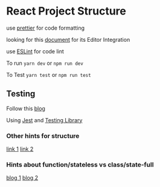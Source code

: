 # React Project Structure

use [prettier](https://prettier.io/) for code formatting

looking for this [document](https://prettier.io/docs/en/editors.html) for its Editor Integration

use [ESLint](https://eslint.org/) for code lint

To run `yarn dev` or `npm run dev`

To Test `yarn test` or `npm run test`

## Testing

Follow this [blog](https://www.robinwieruch.de/react-testing-library)

Using [Jest](https://jestjs.io/docs/en/tutorial-react) and [Testing Library](https://testing-library.com/docs/react-testing-library/intro)

### Other hints for structure

[link 1](https://github.com/oahehc/react-config)
[link 2](https://github.com/sajmeri/custom-react-next-typescript-jest-linter-app)

### Hints about function/stateless vs class/state-full

[blog 1](https://medium.com/@Zwenza/functional-vs-class-components-in-react-231e3fbd7108)
[blog 2](https://medium.com/@cgcrutch18/stateful-vs-stateless-react-components-13f647f7fc4)
